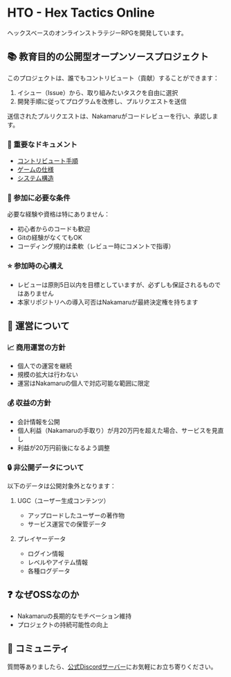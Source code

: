 # HTO - Hex Tactics Online

ヘックスベースのオンラインストラテジーRPGを開発しています。

## 📚 教育目的の公開型オープンソースプロジェクト

このプロジェクトは、誰でもコントリビュート（貢献）することができます：

1. イシュー（Issue）から、取り組みたいタスクを自由に選択
2. 開発手順に従ってプログラムを改修し、プルリクエストを送信

送信されたプルリクエストは、Nakamaruがコードレビューを行い、承認します。

### 📖 重要なドキュメント
- [コントリビュート手順](https://github.com/kunio-nakamaru/hex_tactics_online/blob/main/how_to_contribute.md)
- [ゲームの仕様](https://github.com/kunio-nakamaru/hex_tactics_online/blob/main/game_specification_summary.md)
- [システム構造](https://github.com/kunio-nakamaru/hex_tactics_online/blob/main/system_structure_summary.md)

### 💪 参加に必要な条件
必要な経験や資格は特にありません：
- 初心者からのコードも歓迎
- Gitの経験がなくてもOK
- コーディング規約は柔軟（レビュー時にコメントで指導）

### ⭐ 参加時の心構え
- レビューは原則5日以内を目標としていますが、必ずしも保証されるものではありません
- 本家リポジトリへの導入可否はNakamaruが最終決定権を持ちます

## 🏢 運営について

### 📈 商用運営の方針
- 個人での運営を継続
- 規模の拡大は行わない
- 運営はNakamaruの個人で対応可能な範囲に限定

### 💰 収益の方針
- 会計情報を公開
- 個人利益（Nakamaruの手取り）が月20万円を超えた場合、サービスを見直し
- 利益が20万円前後になるよう調整

### 🔒 非公開データについて
以下のデータは公開対象外となります：
1. UGC（ユーザー生成コンテンツ）
   - アップロードしたユーザーの著作物
   - サービス運営での保管データ

2. プレイヤーデータ
   - ログイン情報
   - レベルやアイテム情報
   - 各種ログデータ

## ❓ なぜOSSなのか
- Nakamaruの長期的なモチベーション維持
- プロジェクトの持続可能性の向上

## 💬 コミュニティ
質問等ありましたら、[公式Discordサーバー](https://discord.gg/Jrtk7qRS)にお気軽にお立ち寄りください。
